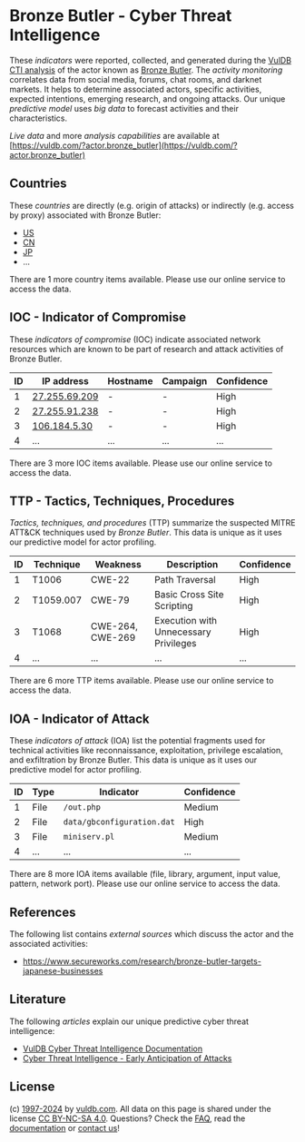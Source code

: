 # Bronze Butler - Cyber Threat Intelligence

These _indicators_ were reported, collected, and generated during the [VulDB CTI analysis](https://vuldb.com/?kb.cti) of the actor known as [Bronze Butler](https://vuldb.com/?actor.bronze_butler). The _activity monitoring_ correlates data from social media, forums, chat rooms, and darknet markets. It helps to determine associated actors, specific activities, expected intentions, emerging research, and ongoing attacks. Our unique _predictive model_ uses _big data_ to forecast activities and their characteristics.

_Live data_ and more _analysis capabilities_ are available at [https://vuldb.com/?actor.bronze_butler](https://vuldb.com/?actor.bronze_butler)

## Countries

These _countries_ are directly (e.g. origin of attacks) or indirectly (e.g. access by proxy) associated with Bronze Butler:

* [US](https://vuldb.com/?country.us)
* [CN](https://vuldb.com/?country.cn)
* [JP](https://vuldb.com/?country.jp)
* ...

There are 1 more country items available. Please use our online service to access the data.

## IOC - Indicator of Compromise

These _indicators of compromise_ (IOC) indicate associated network resources which are known to be part of research and attack activities of Bronze Butler.

ID | IP address | Hostname | Campaign | Confidence
-- | ---------- | -------- | -------- | ----------
1 | [27.255.69.209](https://vuldb.com/?ip.27.255.69.209) | - | - | High
2 | [27.255.91.238](https://vuldb.com/?ip.27.255.91.238) | - | - | High
3 | [106.184.5.30](https://vuldb.com/?ip.106.184.5.30) | - | - | High
4 | ... | ... | ... | ...

There are 3 more IOC items available. Please use our online service to access the data.

## TTP - Tactics, Techniques, Procedures

_Tactics, techniques, and procedures_ (TTP) summarize the suspected MITRE ATT&CK techniques used by _Bronze Butler_. This data is unique as it uses our predictive model for actor profiling.

ID | Technique | Weakness | Description | Confidence
-- | --------- | -------- | ----------- | ----------
1 | T1006 | CWE-22 | Path Traversal | High
2 | T1059.007 | CWE-79 | Basic Cross Site Scripting | High
3 | T1068 | CWE-264, CWE-269 | Execution with Unnecessary Privileges | High
4 | ... | ... | ... | ...

There are 6 more TTP items available. Please use our online service to access the data.

## IOA - Indicator of Attack

These _indicators of attack_ (IOA) list the potential fragments used for technical activities like reconnaissance, exploitation, privilege escalation, and exfiltration by Bronze Butler. This data is unique as it uses our predictive model for actor profiling.

ID | Type | Indicator | Confidence
-- | ---- | --------- | ----------
1 | File | `/out.php` | Medium
2 | File | `data/gbconfiguration.dat` | High
3 | File | `miniserv.pl` | Medium
4 | ... | ... | ...

There are 8 more IOA items available (file, library, argument, input value, pattern, network port). Please use our online service to access the data.

## References

The following list contains _external sources_ which discuss the actor and the associated activities:

* https://www.secureworks.com/research/bronze-butler-targets-japanese-businesses

## Literature

The following _articles_ explain our unique predictive cyber threat intelligence:

* [VulDB Cyber Threat Intelligence Documentation](https://vuldb.com/?kb.cti)
* [Cyber Threat Intelligence - Early Anticipation of Attacks](https://www.scip.ch/en/?labs.20201022)

## License

(c) [1997-2024](https://vuldb.com/?kb.changelog) by [vuldb.com](https://vuldb.com/?kb.about). All data on this page is shared under the license [CC BY-NC-SA 4.0](https://creativecommons.org/licenses/by-nc-sa/4.0/). Questions? Check the [FAQ](https://vuldb.com/?kb.faq), read the [documentation](https://vuldb.com/?kb) or [contact us](https://vuldb.com/?contact)!
